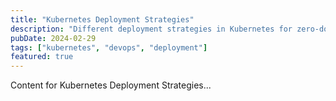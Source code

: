 ```yaml
---
title: "Kubernetes Deployment Strategies"
description: "Different deployment strategies in Kubernetes for zero-downtime updates"
pubDate: 2024-02-29
tags: ["kubernetes", "devops", "deployment"]
featured: true
---
```


Content for Kubernetes Deployment Strategies...